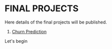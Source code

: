 # FINAL PROJECTS

Here details of the final projects will be published. 

1. [Churn Prediction](https://github.com/wasiqs-classics/Code-Camp-Python-for-Data-Science-and-Machine-Learning/tree/master/Final%20Projects/Project%201) 

Let's begin
